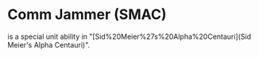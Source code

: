 # Comm Jammer (SMAC)

 is a special unit ability in "[Sid%20Meier%27s%20Alpha%20Centauri](Sid Meier's Alpha Centauri)".